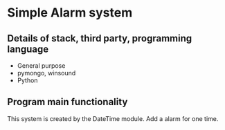 # Simple Alarm system

## Details of stack, third party, programming language
- General purpose
- pymongo, winsound
- Python

## Program main functionality
This system is created by the DateTime module. Add a alarm for one time.